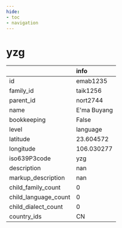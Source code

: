 ```yaml
---
hide:
- toc
- navigation
---
```

# yzg
|                      | info        |
|:---------------------|:------------|
| id                   | emab1235    |
| family_id            | taik1256    |
| parent_id            | nort2744    |
| name                 | E'ma Buyang |
| bookkeeping          | False       |
| level                | language    |
| latitude             | 23.604572   |
| longitude            | 106.030277  |
| iso639P3code         | yzg         |
| description          | nan         |
| markup_description   | nan         |
| child_family_count   | 0           |
| child_language_count | 0           |
| child_dialect_count  | 0           |
| country_ids          | CN          |